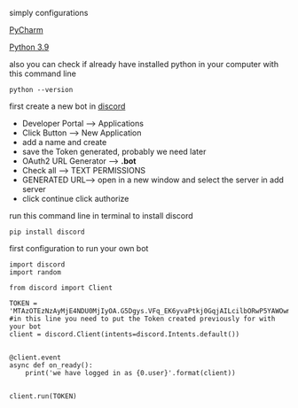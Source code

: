 simply configurations

[PyCharm](https://www.jetbrains.com/es-es/pycharm/)

[Python 3.9](https://www.python.org/downloads/)

also you can check if already have installed python in your computer with this command line

`python --version`


first create a new bot in [discord](https://discord.com/developers/docs/intro)

* Developer Portal --> Applications
* Click Button --> New Application
* add a name and create
* save the Token generated, probably we need later
* OAuth2 URL Generator -->   **.bot**
* Check all --> TEXT PERMISSIONS
* GENERATED URL--> open in a new window and select the server in add server
* click continue click authorize


run this command line in terminal to install discord 

` pip install discord
`

first configuration to run your own bot 

```
import discord
import random

from discord import Client

TOKEN = 'MTAzOTEzNzAyMjE4NDU0MjIyOA.G5Dgys.VFq_EK6yvaPtkj0GqjAILcilbORwP5YAWOwmhc'
#in this line you need to put the Token created previously for with your bot
client = discord.Client(intents=discord.Intents.default())


@client.event
async def on_ready():
    print('we have logged in as {0.user}'.format(client))


client.run(TOKEN)
```